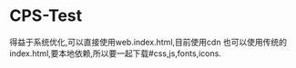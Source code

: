 # CPS-Test
得益于系统优化,可以直接使用web.index.html,目前使用cdn
也可以使用传统的index.html,要本地依赖,所以要一起下载#css,js,fonts,icons.
